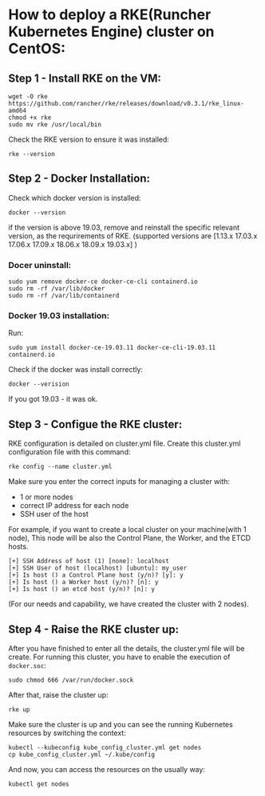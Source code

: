 # How to deploy a RKE(Runcher Kubernetes Engine) cluster on CentOS:

## Step 1 - Install RKE on the VM:

```
wget -O rke https://github.com/rancher/rke/releases/download/v0.3.1/rke_linux-amd64
chmod +x rke
sudo mv rke /usr/local/bin
```

Check the RKE version to ensure it was installed:

```
rke --version
```

## Step 2 - Docker Installation:

Check which docker version is installed:

```
docker --version
```

if the version is above 19.03, remove and reinstall the specific relevant version, as the requrirements of RKE.
(supported versions are [1.13.x 17.03.x 17.06.x 17.09.x 18.06.x 18.09.x 19.03.x] )

### Docer uninstall:

```
sudo yum remove docker-ce docker-ce-cli containerd.io
sudo rm -rf /var/lib/docker
sudo rm -rf /var/lib/containerd
```

### Docker 19.03 installation:

Run:

```
sudo yum install docker-ce-19.03.11 docker-ce-cli-19.03.11 containerd.io
```

Check if the docker was install correctly:

```
docker --verision
```
 If you got 19.03 - it was ok.
 
## Step 3 - Configue the RKE cluster:

RKE configuration is detailed on cluster.yml file.
Create this cluster.yml configuration file with this command:

```
rke config --name cluster.yml
```

Make sure you enter the correct inputs for managing a cluster with:
* 1 or more nodes
* correct IP address for each node
* SSH user of the host

For example, if you want to create a local cluster on your machine(with 1 node),
This node will be also the Control Plane, the Worker, and the ETCD hosts.

```
[+] SSH Address of host (1) [none]: localhost
[+] SSH User of host (localhost) [ubuntu]: my_user
[+] Is host () a Control Plane host (y/n)? [y]: y
[+] Is host () a Worker host (y/n)? [n]: y
[+] Is host () an etcd host (y/n)? [n]: y
```

(For our needs and capability, we have created the cluster with 2 nodes).

## Step 4 - Raise the RKE cluster up:
After you have finished to enter all the details, the cluster.yml file will be create.
For running this cluster, you have to enable the execution of `docker.soc`:

```
sudo chmod 666 /var/run/docker.sock
```

After that, raise the cluster up:

```
rke up
```

Make sure the cluster is up and you can see the running Kubernetes resources
by switching the context:

```
kubectl --kubeconfig kube_config_cluster.yml get nodes
cp kube_config_cluster.yml ~/.kube/config
```

And now, you can access the resources on the usually way:

```
kubectl get nodes
```

